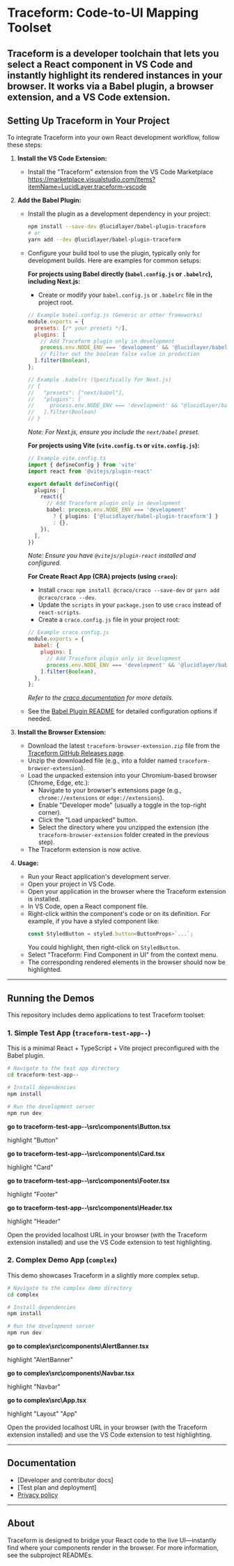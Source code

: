 # Traceform: Code-to-UI Mapping Toolset

Traceform is a developer toolchain that lets you select a React component in VS Code and instantly highlight its rendered instances in your browser. It works via a Babel plugin, a browser extension, and a VS Code extension.
---

## Setting Up Traceform in Your Project

To integrate Traceform into your own React development workflow, follow these steps:

1.  **Install the VS Code Extension:**
    *   Install the "Traceform" extension from the VS Code Marketplace https://marketplace.visualstudio.com/items?itemName=LucidLayer.traceform-vscode

2.  **Add the Babel Plugin:**
    *   Install the plugin as a development dependency in your project:
        ```bash
        npm install --save-dev @lucidlayer/babel-plugin-traceform
        # or
        yarn add --dev @lucidlayer/babel-plugin-traceform
        ```
    *   Configure your build tool to use the plugin, typically only for development builds. Here are examples for common setups:

        **For projects using Babel directly (`babel.config.js` or `.babelrc`), including Next.js:**
        *   Create or modify your `babel.config.js` or `.babelrc` file in the project root.
        ```javascript
        // Example babel.config.js (Generic or other frameworks)
        module.exports = {
          presets: [/* your presets */],
          plugins: [
            // Add Traceform plugin only in development
            process.env.NODE_ENV === 'development' && '@lucidlayer/babel-plugin-traceform',
            // Filter out the boolean false value in production
          ].filter(Boolean),
        };

        // Example .babelrc (Specifically for Next.js)
        // {
        //   "presets": ["next/babel"],
        //   "plugins": [
        //     process.env.NODE_ENV === 'development' && "@lucidlayer/babel-plugin-traceform"
        //   ].filter(Boolean)
        // }
        ```
        *Note: For Next.js, ensure you include the `next/babel` preset.*

        **For projects using Vite (`vite.config.ts` or `vite.config.js`):**
        ```typescript
        // Example vite.config.ts
        import { defineConfig } from 'vite'
        import react from '@vitejs/plugin-react'

        export default defineConfig({
          plugins: [
            react({
              // Add Traceform plugin only in development
              babel: process.env.NODE_ENV === 'development' 
                ? { plugins: ['@lucidlayer/babel-plugin-traceform'] } 
                : {},
            }),
          ],
        })
        ```
        *Note: Ensure you have `@vitejs/plugin-react` installed and configured.*

        **For Create React App (CRA) projects (using `craco`):**
        *   Install `craco`: `npm install @craco/craco --save-dev` or `yarn add @craco/craco --dev`.
        *   Update the `scripts` in your `package.json` to use `craco` instead of `react-scripts`.
        *   Create a `craco.config.js` file in your project root:
        ```javascript
        // Example craco.config.js
        module.exports = {
          babel: {
            plugins: [
              // Add Traceform plugin only in development
              process.env.NODE_ENV === 'development' && '@lucidlayer/babel-plugin-traceform',
            ].filter(Boolean),
          },
        };
        ```
        *Refer to the [craco documentation](https://craco.js.org/) for more details.*

    *   See the [Babel Plugin README](./traceform/babel-plugin-traceform/README.md) for detailed configuration options if needed.

3.  **Install the Browser Extension:**
    *   Download the latest `traceform-browser-extension.zip` file from the [Traceform GitHub Releases page](https://github.com/lucidlayer/traceform/releases).
    *   Unzip the downloaded file (e.g., into a folder named `traceform-browser-extension`).
    *   Load the unpacked extension into your Chromium-based browser (Chrome, Edge, etc.):
        *   Navigate to your browser's extensions page (e.g., `chrome://extensions` or `edge://extensions`).
        *   Enable "Developer mode" (usually a toggle in the top-right corner).
        *   Click the "Load unpacked" button.
        *   Select the directory where you unzipped the extension (the `traceform-browser-extension` folder created in the previous step).
    *   The Traceform extension is now active.

4.  **Usage:**
    *   Run your React application's development server.
    *   Open your project in VS Code.
    *   Open your application in the browser where the Traceform extension is installed.
    *   In VS Code, open a React component file.
    *   Right-click within the component's code or on its definition. For example, if you have a styled component like:
        ```javascript
        const StyledButton = styled.button<ButtonProps>`...`; 
        ```
        You could highlight, then right-click on `StyledButton`.
    *   Select "Traceform: Find Component in UI" from the context menu.
    *   The corresponding rendered elements in the browser should now be highlighted.

---

## Running the Demos

This repository includes demo applications to test Traceform toolset:

### 1. Simple Test App (`traceform-test-app--`)

This is a minimal React + TypeScript + Vite project preconfigured with the Babel plugin.

```bash
# Navigate to the test app directory
cd traceform-test-app--

# Install dependencies
npm install

# Run the development server
npm run dev 
```

**go to traceform-test-app--\src\components\Button.tsx**

highlight "Button"

**go to traceform-test-app--\src\components\Card.tsx**

highlight "Card"

**go to traceform-test-app--\src\components\Footer.tsx**

highlight "Footer"

**go to traceform-test-app--\src\components\Header.tsx**

highlight "Header"

Open the provided localhost URL in your browser (with the Traceform extension installed) and use the VS Code extension to test highlighting.

### 2. Complex Demo App (`complex`)

This demo showcases Traceform in a slightly more complex setup.

```bash
# Navigate to the complex demo directory
cd complex

# Install dependencies
npm install

# Run the development server
npm run dev 
```
**go to complex\src\components\AlertBanner.tsx**

highlight "AlertBanner"

**go to complex\src\components\Navbar.tsx**

highlight "Navbar"

**go to complex\src\App.tsx**

highlight "Layout" "App"

Open the provided localhost URL in your browser (with the Traceform extension installed) and use the VS Code extension to test highlighting. 

---

## Documentation

- [Developer and contributor docs]
- [Test plan and deployment]
- [Privacy policy](./traceform/docs/PRIVACY_POLICY.md)

---

## About

Traceform is designed to bridge your React code to the live UI—instantly find where your components render in the browser. For more information, see the subproject READMEs.
